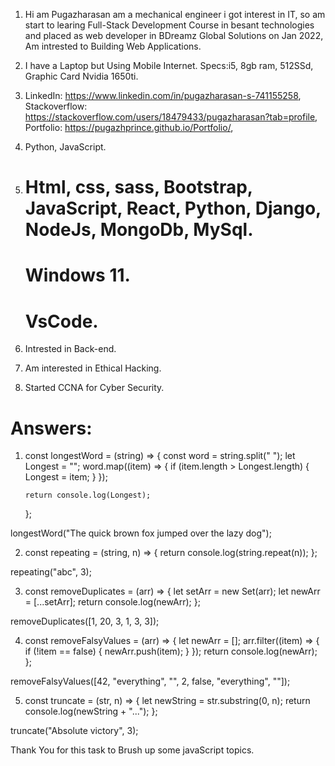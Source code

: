 1. Hi am Pugazharasan am a mechanical engineer i got interest in IT, so am start to learing Full-Stack Development Course in besant technologies and placed as web developer in BDreamz Global Solutions on Jan 2022, Am intrested to Building Web Applications.

2. I have a Laptop but Using Mobile Internet.
   Specs:i5, 8gb ram, 512SSd, Graphic Card Nvidia 1650ti.

3. LinkedIn: https://www.linkedin.com/in/pugazharasan-s-741155258,
   Stackoverflow: https://stackoverflow.com/users/18479433/pugazharasan?tab=profile,
   Portfolio: https://pugazhprince.github.io/Portfolio/,

4. Python, JavaScript.

5. # Html, css, sass, Bootstrap, JavaScript, React, Python, Django, NodeJs, MongoDb, MySql.

   # Windows 11.

   # VsCode.

6. Intrested in Back-end.

7. Am interested in Ethical Hacking.

8. Started CCNA for Cyber Security.

# Answers:

1.  const longestWord = (string) => {
    const word = string.split(" ");
    let Longest = "";
    word.map((item) => {
    if (item.length > Longest.length) {
    Longest = item;
    }
    });

        return console.log(Longest);

    };

longestWord("The quick brown fox jumped over the lazy dog");

2. const repeating = (string, n) => {
   return console.log(string.repeat(n));
   };

repeating("abc", 3);

3. const removeDuplicates = (arr) => {
   let setArr = new Set(arr);
   let newArr = [...setArr];
   return console.log(newArr);
   };

removeDuplicates([1, 20, 3, 1, 3, 3]);

4. const removeFalsyValues = (arr) => {
   let newArr = [];
   arr.filter((item) => {
   if (!item == false) {
   newArr.push(item);
   }
   });
   return console.log(newArr);
   };

removeFalsyValues([42, "everything", "", 2, false, "everything", ""]);

5. const truncate = (str, n) => {
   let newString = str.substring(0, n);
   return console.log(newString + "...");
   };

truncate("Absolute victory", 3);

Thank You for this task to Brush up some javaScript topics.
